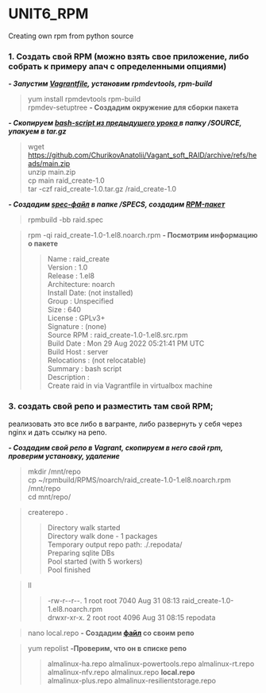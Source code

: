 # UNIT6_RPM
Creating own rpm from python source

### 1. Cоздать свой RPM (можно взять свое приложение, либо собрать к примеру апач с определенными опциями)

***- Запустим [Vagrantfile](https://github.com/ChurikovAnatolii/UNIT6_RPM/blob/main/Vagrantfile), установим rpmdevtools, rpm-build***

> yum install rpmdevtools rpm-build  
> rpmdev-setuptree **- Создадим окружение для сборки пакета**  

***- Скопируем [bash-script из предыдушего урока ](https://github.com/ChurikovAnatolii/Vagant_soft_RAID/blob/main/raid_add.sh) в папку /SOURCE, упакуем в tar.gz***  

> wget https://github.com/ChurikovAnatolii/Vagant_soft_RAID/archive/refs/heads/main.zip  
> unzip main.zip  
> cp main raid_create-1.0  
> tar -czf raid_create-1.0.tar.gz /raid_create-1.0

***- Создадим [spec-файл](https://github.com/ChurikovAnatolii/UNIT6_RPM/blob/main/raid.spec) в папке /SPECS, создадим [RPM-пакет]()***  

> rpmbuild -bb raid.spec 

>  rpm -qi raid_create-1.0-1.el8.noarch.rpm **- Посмотрим информацию о пакете**    
>> Name        : raid_create  
>> Version     : 1.0  
>> Release     : 1.el8  
>> Architecture: noarch  
>> Install Date: (not installed)  
>> Group       : Unspecified  
>> Size        : 640  
>> License     : GPLv3+  
>> Signature   : (none)  
>> Source RPM  : raid_create-1.0-1.el8.src.rpm  
>> Build Date  : Mon 29 Aug 2022 05:21:41 PM UTC  
>> Build Host  : server  
>> Relocations : (not relocatable)  
>> Summary     : bash script  
>> Description :  
>> Create raid in via Vagrantfile in virtualbox machine  

### 3. создать свой репо и разместить там свой RPM;
реализовать это все либо в вагранте, либо развернуть у себя через nginx и дать ссылку на репо.  

***- Создадим свой репо в Vagrant, скопируем в него свой rpm, проверим установку, удаление***

> mkdir /mnt/repo  
> cp ~/rpmbuild/RPMS/noarch/raid_create-1.0-1.el8.noarch.rpm /mnt/repo  
> cd mnt/repo/  

> createrepo .  
>> Directory walk started  
>> Directory walk done - 1 packages  
>> Temporary output repo path: ./.repodata/  
>> Preparing sqlite DBs  
>> Pool started (with 5 workers)  
>> Pool finished  

>ll
>> -rw-r--r--. 1 root root 7040 Aug 31 08:13 raid_create-1.0-1.el8.noarch.rpm  
>> drwxr-xr-x. 2 root root 4096 Aug 31 08:15 repodata  

> nano local.repo **- Создадим [файл](https://github.com/ChurikovAnatolii/UNIT6_RPM/blob/main/local.repo) со своим репо**  

> yum repolist **-Проверим, что он в списке репо**
>> almalinux-ha.repo                almalinux-powertools.repo        almalinux-rt.repo  
>> almalinux-nfv.repo               almalinux.repo                   **local.repo**  
>> almalinux-plus.repo              almalinux-resilientstorage.repo    






